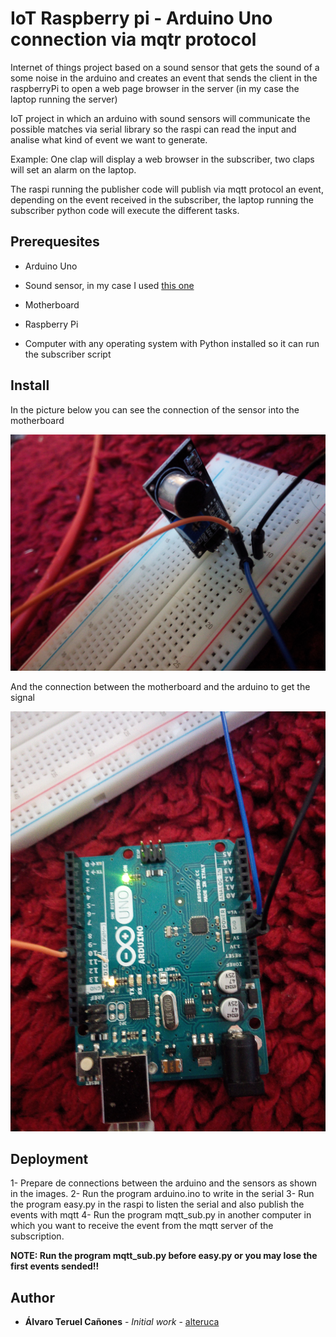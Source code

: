 # IoT Raspberry pi - Arduino Uno connection via mqtr protocol

Internet of things project based on a sound sensor that gets the sound of a some noise in the arduino and creates an event that sends the client in the raspberryPi to open a web page browser in the server (in my case the laptop running the server)

IoT project in which an arduino with sound sensors will communicate the possible matches via serial library so the raspi can read the input and analise what kind of event we want to generate.

Example: One clap will display a web browser in the subscriber, two claps will set an alarm on the laptop.

The raspi running the publisher code will publish via mqtt protocol an event, depending on the event received in the subscriber, the laptop running the subscriber python code will execute the different tasks.

## Prerequesites

* Arduino Uno
* Sound sensor, in my case I used [this one](https://www.google.com/imgres?imgurl=https%3A%2F%2Fleantec.es%2Fwp-content%2Fuploads%2F2018%2F02%2Fp_2_1_7_0_2170-Detector-de-sonido-Chip-LM393-Modulo-Microfono-para-Arduino.jpg&imgrefurl=https%3A%2F%2Fleantec.es%2Ftienda%2Fdetector-de-sonido-chip-lm393-modulo-microfono-para-arduino%2F&docid=2j7GZDZtMvUZwM&tbnid=a5Pxw5mhb6JtUM%3A&vet=10ahUKEwjruLfIsYDmAhUSGewKHWwfAKsQMwi2ASgGMAY..i&w=1500&h=1500&safe=off&client=firefox-b-d&bih=813&biw=1400&q=lm393&ved=0ahUKEwjruLfIsYDmAhUSGewKHWwfAKsQMwi2ASgGMAY&iact=mrc&uact=8)

* Motherboard
* Raspberry Pi
* Computer with any operating system with Python installed so it can run the subscriber script

## Install

In the picture below you can see the connection of the sensor into the motherboard 

![alt text](IMG_20170721_184207.jpg)

And the connection between the motherboard and the arduino to get the signal

![alt text](IMG_20170721_184152.jpg)

## Deployment

1- Prepare de connections between the arduino and the sensors as shown in the images.
2- Run the program arduino.ino to write in the serial
3- Run the program easy.py in the raspi to listen the serial and also publish the events with mqtt
4- Run the program mqtt_sub.py in another computer in which you want to receive the event from the mqtt server of the subscription.

**NOTE: Run the program mqtt_sub.py before easy.py or you may lose the first events sended!!**

## Author

* **Álvaro Teruel Cañones** - *Initial work* - [alteruca](https://github.com/alteruca)
